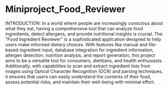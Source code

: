 # Miniproject_Food_Reviewer
INTRODUCTION: 
In a world where people are increasingly conscious about what they eat, having a comprehensive 
tool that can analyze food ingredients, detect allergens, and provide nutritional insights  is crucial. The "Food 
Ingredient Reviewer" is a sophisticated application designed to help users make informed dietary choices. 
With features like manual and file-based  ingredient  input, database integration for ingredient information, allergen detection,
 nutrition analysis, and report generation, this project aims to be a versatile tool for consumers, dietitians, and health enthusiasts.
 Additionally, with capabilities to scan and extract ingredient lists from  images using Optical Character Recognition (OCR) and
 parsing techniques, it ensures that  users can easily understand the contents of their food, assess potential risks, and 
maintain  their well-being with minimal effort.
